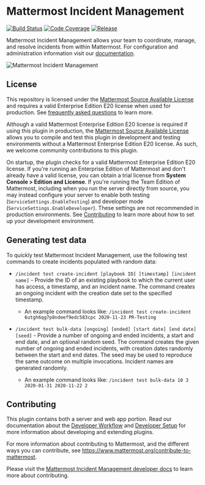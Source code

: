 # Mattermost Incident Management

[![Build Status](https://img.shields.io/circleci/project/github/mattermost/mattermost-plugin-incident-management/master.svg)](https://circleci.com/gh/mattermost/mattermost-plugin-incident-management)
[![Code Coverage](https://img.shields.io/codecov/c/github/mattermost/mattermost-plugin-incident-management/master.svg)](https://codecov.io/gh/mattermost/mattermost-plugin-incident-management)
[![Release](https://img.shields.io/github/v/release/mattermost/mattermost-plugin-incident-management)](https://github.com/mattermost/mattermost-plugin-incident-management/releases/latest)

 Mattermost Incident Management allows your team to coordinate, manage, and resolve incidents from within Mattermost. For configuration and administration information visit our [documentation](https://docs.mattermost.com/administration/devops-command-center.html). 

![Mattermost Incident Management](docs/assets/incident_response_landing.png)

## License

This repository is licensed under the [Mattermost Source Available License](LICENSE) and requires a valid Enterprise Edition E20 license when used for production. See [frequently asked questions](https://docs.mattermost.com/overview/faq.html#mattermost-source-available-license) to learn more.

Although a valid Mattermost Enterprise Edition E20 license is required if using this plugin in production, the [Mattermost Source Available License](LICENSE) allows you to compile and test this plugin in development and testing environments without a Mattermost Enterprise Edition E20 license. As such, we welcome community contributions to this plugin.

On startup, the plugin checks for a valid Mattermost Enterprise Edition E20 license. If you're running an Enterprise Edition of Mattermost and don't already have a valid license, you can obtain a trial license from **System Console > Edition and License**. If you're running the Team Edition of Mattermost, including when you run the server directly from source, you may instead configure your server to enable both testing (`ServiceSettings.EnableTesting`) and developer mode (`ServiceSettings.EnableDeveloper`). These settings are not recommended in production environments. See [Contributing](#contributing) to learn more about how to set up your development environment.

## Generating test data

To quickly test Mattermost Incident Management, use the following test commands to create incidents populated with random data:

- `/incident test create-incident [playbook ID] [timestamp] [incident name]` - Provide the ID of an existing playbook to which the current user has access, a timestamp, and an incident name. The command creates an ongoing incident with the creation date set to the specified timestamp.

  * An example command looks like: `/incident test create-incident 6utgh6qg7p8ndeef9edc583cpc 2020-11-23 PR-Testing`

- `/incident test bulk-data [ongoing] [ended] [start date] [end date] [seed]` - Provide a number of ongoing and ended incidents, a start and end date, and an optional random seed. The command creates the given number of ongoing and ended incidents, with creation dates randomly between the start and end dates. The seed may be used to reproduce the same outcome on multiple invocations. Incident names are generated randomly.

  * An example command looks like: `/incident test bulk-data 10 3 2020-01-31 2020-11-22 2`

## Contributing

This plugin contains both a server and web app portion. Read our documentation about the [Developer Workflow](https://developers.mattermost.com/extend/plugins/developer-workflow/) and [Developer Setup](https://developers.mattermost.com/extend/plugins/developer-setup/) for more information about developing and extending plugins.

For more information about contributing to Mattermost, and the different ways you can contribute, see https://www.mattermost.org/contribute-to-mattermost.

Please visit the [Mattermost Incident Management developer docs](https://mattermost.gitbook.io/mattermost-incident-management/development/contributing) to learn more about contributing.
